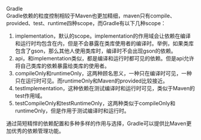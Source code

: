 Gradle<br />Gradle依赖的粒度控制相较于Maven也更加精细，maven只有compile、provided、test、runtime四种scope，而Gradle有以下几种scope：

1. implementation，默认的scope。implementation的作用域会让依赖在编译和运行时均包含在内，但是不会暴露在类库使用者的编译时。举例，如果类库包含了gson，那么其他人使用类库时，编译时不会出现gson的依赖。
2. api，和implementation类似，都是编译和运行时都可见的依赖。但是api允许将自己类库的依赖暴露给类库的使用者。
3. compileOnly和runtimeOnly，这两种顾名思义，一种只在编译时可见，一种只在运行时可见。而runtimeOnly和Maven的provided比较接近。
4. testImplementation，这种依赖在测试编译时和运行时可见，类似于Maven的test作用域。
5. testCompileOnly和testRuntimeOnly，这两种类似于compileOnly和runtimeOnly，但是作用于测试编译时和运行时。

通过简短精悍的依赖配置和多种多样的作用与选择，Gradle可以提供比Maven更加优秀的依赖管理功能。

